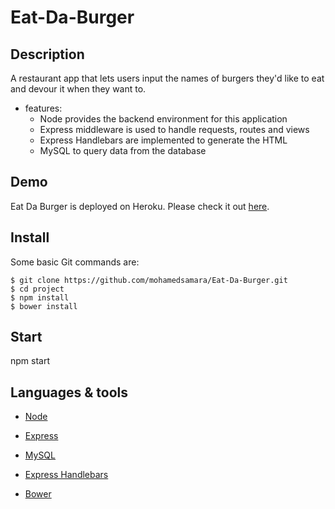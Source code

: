 # Eat-Da-Burger

## Description

A restaurant app that lets users input the names of burgers they'd like to eat and devour it when they want to.

* features:
  * Node provides the backend environment for this application
  * Express middleware is used to handle requests, routes and views
  * Express Handlebars are implemented to generate the HTML 
  * MySQL to query data from the database 


## Demo
	
Eat Da Burger is deployed on Heroku. Please check it out [here](https://arcane-shore-95399.herokuapp.com/).

  
## Install

Some basic Git commands are:

```
$ git clone https://github.com/mohamedsamara/Eat-Da-Burger.git
$ cd project
$ npm install
$ bower install

```

## Start

npm start

## Languages & tools

- [Node](https://nodejs.org/en/)

- [Express](https://expressjs.com/)

- [MySQL](https://www.mysql.com/)

- [Express Handlebars](https://github.com/ericf/express-handlebars)

- [Bower](https://bower.io/)

